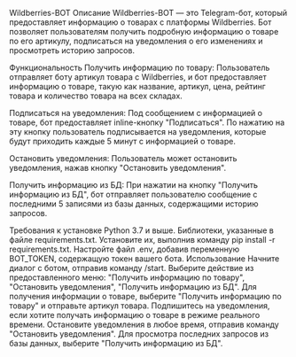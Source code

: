 Wildberries-BOT
Описание
Wildberries-BOT — это Telegram-бот, который предоставляет информацию о товарах с платформы Wildberries. Бот позволяет пользователям получить подробную информацию о товаре по его артикулу, подписаться на уведомления о его изменениях и просмотреть историю запросов.

Функциональность
Получить информацию по товару: Пользователь отправляет боту артикул товара с Wildberries, и бот предоставляет информацию о товаре, такую как название, артикул, цена, рейтинг товара и количество товара на всех складах.

Подписаться на уведомления: Под сообщением с информацией о товаре, бот предоставляет inline-кнопку "Подписаться". По нажатию на эту кнопку пользователь подписывается на уведомления, которые будут приходить каждые 5 минут с информацией о товаре.

Остановить уведомления: Пользователь может остановить уведомления, нажав кнопку "Остановить уведомления".

Получить информацию из БД: При нажатии на кнопку "Получить информацию из БД", бот отправляет пользователю сообщение с последними 5 записями из базы данных, содержащими историю запросов.

Требования к установке
Python 3.7 и выше.
Библиотеки, указанные в файле requirements.txt. Установите их, выполнив команду pip install -r requirements.txt.
Настройте файл .env, добавив переменную BOT_TOKEN, содержащую токен вашего бота.
Использование
Начните диалог с ботом, отправив команду /start.
Выберите действие из предоставленного меню: "Получить информацию по товару", "Остановить уведомления", "Получить информацию из БД".
Для получения информации о товаре, выберите "Получить информацию по товару" и отправьте артикул товара.
Подпишитесь на уведомления, если хотите получать информацию о товаре в режиме реального времени.
Остановите уведомления в любое время, отправив команду "Остановить уведомления".
Для просмотра последних запросов из базы данных, выберите "Получить информацию из БД".